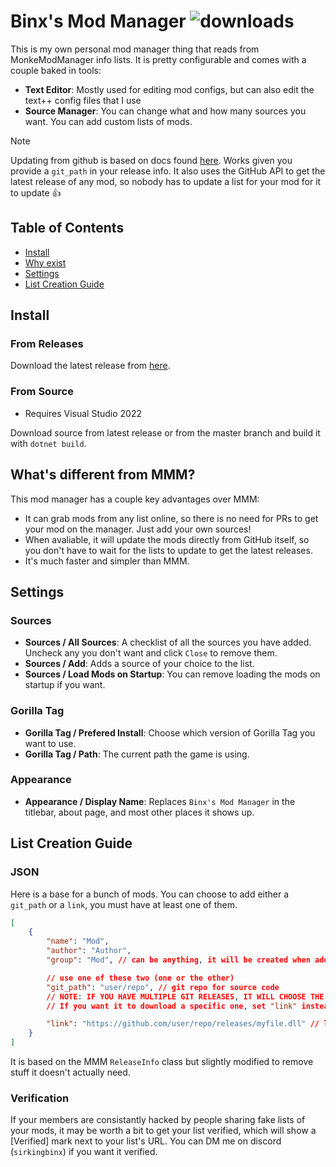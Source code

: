 # Binx's Mod Manager ![downloads](https://img.shields.io/github/downloads/sirkingbinx/BinxModManager/total)
This is my own personal mod manager thing that reads from MonkeModManager info lists.
It is pretty configurable and comes with a couple baked in tools:

- **Text Editor**: Mostly used for editing mod configs, but can also edit the text++ config files that I use
- **Source Manager**: You can change what and how many sources you want. You can add custom lists of mods.

> [!NOTE]
> Updating from github is based on docs found [here](https://docs.github.com/en/rest/releases/releases?apiVersion=2022-11-28). Works given you provide a ``git_path`` in your release info.
It also uses the GitHub API to get the latest release of any mod, so nobody has to update a list for your mod for it to update :+1:

## Table of Contents
- [Install](#install)
- [Why exist](#whats-different-from-mmm)
- [Settings](#settings)
- [List Creation Guide](#list-creation-guide)

## Install
### From Releases
Download the latest release from [here](https://github.com/sirkingbinx/BinxModManager/releases/latest).
### From Source
- Requires Visual Studio 2022

Download source from latest release or from the master branch and build it with ``dotnet build``.

## What's different from MMM?
This mod manager has a couple key advantages over MMM:
- It can grab mods from any list online, so there is no need for PRs to get your mod on the manager. Just add your own sources!
- When avaliable, it will update the mods directly from GitHub itself, so you don't have to wait for the lists to update to get the latest releases.
- It's much faster and simpler than MMM.

## Settings
### Sources
- **Sources / All Sources**: A checklist of all the sources you have added. Uncheck any you don't want and click ``Close`` to remove them.
- **Sources / Add**: Adds a source of your choice to the list.
- **Sources / Load Mods on Startup**: You can remove loading the mods on startup if you want.

### Gorilla Tag
- **Gorilla Tag / Prefered Install**: Choose which version of Gorilla Tag you want to use.
- **Gorilla Tag / Path**: The current path the game is using.

### Appearance
- **Appearance / Display Name**: Replaces `Binx's Mod Manager` in the titlebar, about page, and most other places it shows up.

## List Creation Guide
### JSON
Here is a base for a bunch of mods. You can choose to add either a ``git_path`` or a ``link``, you must have at least one of them.
```json
[
    {
        "name": "Mod",
        "author": "Author",
        "group": "Mod", // can be anything, it will be created when adding mods

        // use one of these two (one or the other)
        "git_path": "user/repo", // git repo for source code
        // NOTE: IF YOU HAVE MULTIPLE GIT RELEASES, IT WILL CHOOSE THE FIRST DLL!
        // If you want it to download a specific one, set "link" instead and remove "git_path".

        "link": "https://github.com/user/repo/releases/myfile.dll" // link to download latest release (the .dll itself, not the release page)
    }
]
```

It is based on the MMM `ReleaseInfo` class but slightly modified to remove stuff it doesn't actually need.

### Verification
If your members are consistantly hacked by people sharing fake lists of your mods, it may be worth a bit to get your list verified, which will show a [Verified] mark next to your list's URL. You can DM me on discord (`sirkingbinx`) if you want it verified.
